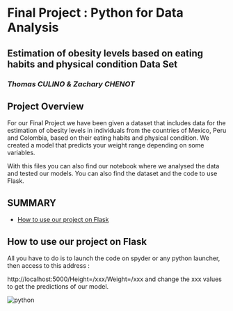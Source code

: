 # Final Project : Python for Data Analysis 
## Estimation of obesity levels based on eating habits and physical condition Data Set
### _Thomas CULINO & Zachary CHENOT_


## Project Overview
For our Final Project we have been given a dataset that includes data for the estimation of obesity levels in individuals from the countries of Mexico, Peru and Colombia, based on their eating habits and physical condition. We created a model that predicts your weight range depending on some variables.

With this files you can also find our notebook where we analysed the data and tested our models. You can also find the dataset and the code to use Flask.

## **SUMMARY**

- [How to use our project on Flask](#display-project)

## How to use our project on Flask
All you have to do is to launch the code on spyder or any python launcher, then access to this address :



http://localhost:5000/Height=/xxx/Weight=/xxx
and change the xxx values to get the predictions of our model. 

![python](https://user-images.githubusercontent.com/96337476/147890574-9a1951e6-ac20-4783-ae41-29eb3e7ebf7b.JPG)





